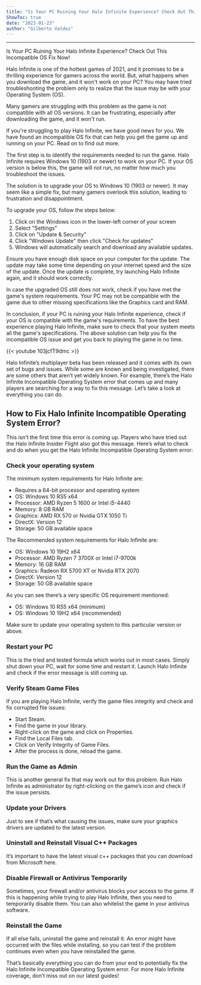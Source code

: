 ```yaml
---
title: "Is Your PC Ruining Your Halo Infinite Experience? Check Out This Incompatible OS Fix Now!"
ShowToc: true 
date: "2023-01-23"
author: "Gilberto Valdez"
---
```

*****
Is Your PC Ruining Your Halo Infinite Experience? Check Out This Incompatible OS Fix Now!

Halo Infinite is one of the hottest games of 2021, and it promises to be a thrilling experience for gamers across the world. But, what happens when you download the game, and it won't work on your PC? You may have tried troubleshooting the problem only to realize that the issue may be with your Operating System (OS).

Many gamers are struggling with this problem as the game is not compatible with all OS versions. It can be frustrating, especially after downloading the game, and it won't run.

If you're struggling to play Halo Infinite, we have good news for you. We have found an incompatible OS fix that can help you get the game up and running on your PC. Read on to find out more.

The first step is to identify the requirements needed to run the game. Halo Infinite requires Windows 10 (1903 or newer) to work on your PC. If your OS version is below this, the game will not run, no matter how much you troubleshoot the issues.

The solution is to upgrade your OS to Windows 10 (1903 or newer). It may seem like a simple fix, but many gamers overlook this solution, leading to frustration and disappointment.

To upgrade your OS, follow the steps below:

1. Click on the Windows icon in the lower-left corner of your screen
2. Select "Settings"
3. Click on "Update & Security" 
4. Click "Windows Update" then click "Check for updates"
5. Windows will automatically search and download any available updates.

Ensure you have enough disk space on your computer for the update. The update may take some time depending on your internet speed and the size of the update. Once the update is complete, try launching Halo Infinite again, and it should work correctly.

In case the upgraded OS still does not work, check if you have met the game's system requirements. Your PC may not be compatible with the game due to other missing specifications like the Graphics card and RAM.

In conclusion, if your PC is ruining your Halo Infinite experience, check if your OS is compatible with the game's requirements. To have the best experience playing Halo Infinite, make sure to check that your system meets all the game's specifications. The above solution can help you fix the incompatible OS issue and get you back to playing the game in no time.

{{< youtube 103jcfT9dmc >}} 



Halo Infinite’s multiplayer beta has been released and it comes with its own set of bugs and issues. While some are known and being investigated, there are some others that aren’t yet widely known. For example, there’s the Halo Infinite Incompatible Operating System error that comes up and many players are searching for a way to fix this message. Let’s take a look at everything you can do.
 
## How to Fix Halo Infinite Incompatible Operating System Error?
 

 
This isn’t the first time this error is coming up. Players who have tried out the Halo Infinite Insider Flight also got this message. Here’s what to check  and do when you get the Halo Infinite Incompatible Operating System error:
 
### Check your operating system
 
The minimum system requirements for Halo Infinite are:
 
- Requires a 64-bit processor and operating system
 - OS: Windows 10 RS5 x64
 - Processor: AMD Ryzen 5 1600 or Intel i5-4440
 - Memory: 8 GB RAM
 - Graphics: AMD RX 570 or Nvidia GTX 1050 Ti
 - DirectX: Version 12
 - Storage: 50 GB available space

 
The Recommended system requirements for Halo Infinite are:
 
- OS: Windows 10 19H2 x64
 - Processor: AMD Ryzen 7 3700X or Intel i7-9700k
 - Memory: 16 GB RAM
 - Graphics: Radeon RX 5700 XT or Nvidia RTX 2070
 - DirectX: Version 12
 - Storage: 50 GB available space

 
As you can see there’s a very specific OS requirement mentioned:
 
- OS: Windows 10 RS5 x64 (minimum)
 - OS: Windows 10 19H2 x64 (recommended)

 
Make sure to update your operating system to this particular version or above.
 
### Restart your PC
 
This is the tried and tested formula which works out in most cases. Simply shut down your PC, wait for some time and restart it. Launch Halo Infinite and check if the error message is still coming up.
 
### Verify Steam Game Files
 
If you are playing Halo Infinite, verify the game files integrity and check and fix corrupted file issues:
 
- Start Steam.
 - Find the game in your library.
 - Right-click on the game and click on Properties.
 - Find the Local Files tab.
 - Click on Verify Integrity of Game Files.
 - After the process is done, reload the game.

 
### Run the Game as Admin
 
This is another general fix that may work out for this problem. Run Halo Infinite as administrator by right-clicking on the game’s icon and check if the issue persists.
 
### Update your Drivers
 
Just to see if that’s what causing the issues, make sure your graphics drivers are updated to the latest version.
 
### Uninstall and Reinstall Visual C++ Packages
 
It’s important to have the latest visual c++ packages that you can download from Microsoft here.
 
### Disable Firewall or Antivirus Temporarily
 
Sometimes, your firewall and/or antivirus blocks your access to the game. If this is happening while trying to play Halo Infinite, then you need to temporarily disable them. You can also whitelist the game in your antivirus software.
 
### Reinstall the Game
 
If all else fails, uninstall the game and reinstall it. An error might have occurred with the files while installing, so you can test if the problem continues even when you have reinstalled the game.
 
That’s basically everything you can do from your end to potentially fix the Halo Infinite Incompatible Operating System error. For more Halo Infinite coverage, don’t miss out on our latest guides!




